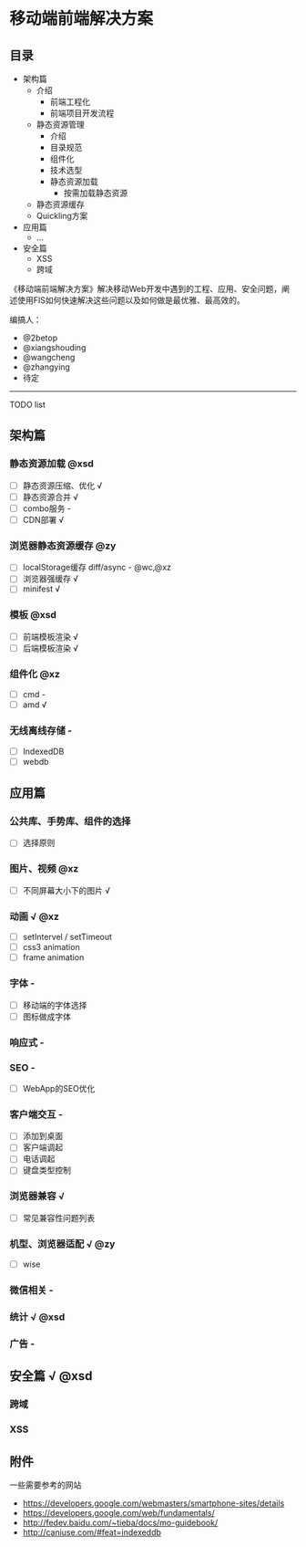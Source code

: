 移动端前端解决方案
==========================================

## 目录

- 架构篇
    - 介绍
        + 前端工程化
        + 前端项目开发流程
    - 静态资源管理
        - 介绍
        - 目录规范
        - 组件化
        - 技术选型
        - 静态资源加载
            - 按需加载静态资源
    - 静态资源缓存
    - Quickling方案
- 应用篇
    + ...
- 安全篇
    + XSS
    + 跨域

《移动端前端解决方案》解决移动Web开发中遇到的工程、应用、安全问题，阐述使用FIS如何快速解决这些问题以及如何做是最优雅、最高效的。

编搞人：

- @2betop
- @xiangshouding
- @wangcheng
- @zhangying
- 待定


----
TODO list

## 架构篇

### 静态资源加载 @xsd
- [ ] 静态资源压缩、优化 √
- [ ] 静态资源合并 √
- [ ] combo服务 -
- [ ] CDN部署 √

### 浏览器静态资源缓存 @zy
- [ ] localStorage缓存 diff/async - @wc,@xz
- [ ] 浏览器强缓存 √
- [ ] minifest √

### 模板 @xsd

- [ ] 前端模板渲染 √
- [ ] 后端模板渲染 √

### 组件化 @xz

- [ ] cmd -
- [ ] amd √

### 无线离线存储 -
- [ ] IndexedDB
- [ ] webdb

## 应用篇

### 公共库、手势库、组件的选择
- [ ] 选择原则 

### 图片、视频 @xz
- [ ] 不同屏幕大小下的图片 √

### 动画 √ @xz

- [ ] setIntervel / setTimeout
- [ ] css3 animation
- [ ] frame animation

### 字体 -
- [ ] 移动端的字体选择
- [ ] 图标做成字体

### 响应式 -

### SEO -
- [ ] WebApp的SEO优化

### 客户端交互 -
- [ ] 添加到桌面
- [ ] 客户端调起
- [ ] 电话调起
- [ ] 键盘类型控制

### 浏览器兼容 √
- [ ] 常见兼容性问题列表

### 机型、浏览器适配 √ @zy
- [ ] wise

### 微信相关 -

### 统计 √ @xsd

### 广告 -

## 安全篇 √ @xsd

### 跨域

### XSS

## 附件

一些需要参考的网站

 - https://developers.google.com/webmasters/smartphone-sites/details
 - https://developers.google.com/web/fundamentals/
 - http://fedev.baidu.com/~tieba/docs/mo-guidebook/
 - http://caniuse.com/#feat=indexeddb

